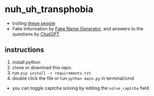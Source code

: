 # nuh_uh_transphobia
- trolling [these people](https://ut-sao-special-prod.web.app/sex_basis_complaint.html "these people")
- Fake Information by [Fake Name Generator](https://www.fakenamegenerator.com "Fake Name Generator"), and answers to the questions by [ChatGPT](https://chatgpt.com "ChatGPT")

## instructions
1. install python
2. clone or download this repo.
3. run ```pip install -r requirements.txt```
4. double click the file or run ```python main.py``` in terminal/cmd
- you can toggle captcha solving by editing the ```solve_captcha``` field


